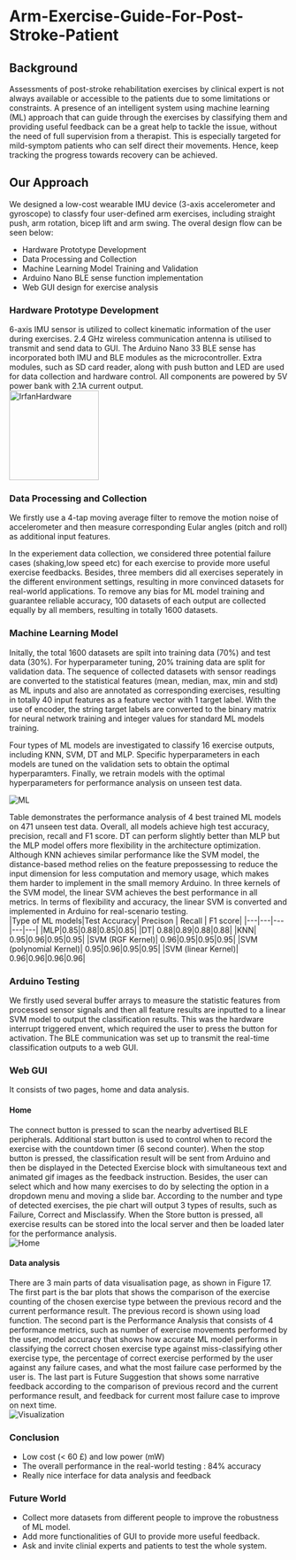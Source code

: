# Arm-Exercise-Guide-For-Post-Stroke-Patient

## Background
Assessments of post-stroke rehabilitation exercises by clinical expert is not always available or accessible to the patients due to some limitations or constraints. A presence of an intelligent system using machine learning (ML) approach that can guide through the exercises by classifying them and providing useful feedback can be a great help to tackle the issue, without the need of full supervision from a therapist. This is especially targeted for mild-symptom patients who can self direct their movements. Hence, keep tracking the progress towards recovery can be achieved.

## Our Approach
We designed a low-cost wearable IMU device (3-axis accelerometer and gyroscope) to classfy four user-defined arm exercises, including straight push, arm rotation, bicep lift and arm swing. The overal design flow can be seen below:
* Hardware Prototype Development
* Data Processing and Collection
* Machine Learning Model Training and Validation
* Arduino Nano BLE sense function implementation
* Web GUI design for exercise analysis

### Hardware Prototype Development
6-axis IMU sensor is utilized to collect kinematic information of the user during exercises. 2.4 GHz wireless communication antenna is utilised to transmit and send data to GUI. The Arduino Nano 33 BLE sense has incorporated both IMU and BLE modules as the microcontroller. Extra modules, such as SD card reader, along with push button and LED are used for data collection and hardware control. All components are powered by 5V power bank with 2.1A current output.<br />
<img width="162" alt="IrfanHardware" src="https://user-images.githubusercontent.com/72474193/137358998-e012eb85-5044-4e3c-a437-a9876bb58831.png">

### Data Processing and Collection
We firstly use a 4-tap moving average filter to remove the motion noise of accelerometer and then measure corresponding Eular angles (pitch and roll) as additional input features.

In the experiement data collection, we considered three potential failure cases (shaking,low speed etc) for each exercise to provide more useful exercise feedbacks. Besides, three members did all exercises seperately in the different environment settings, resulting in more convinced datasets for real-world applications. To remove any bias for ML model training and guarantee reliable accuracy, 100 datasets of each output are collected equally by all members, resulting in totally 1600 datasets.

### Machine Learning Model
Initally, the total 1600 datasets are spilt into training data (70%) and test data (30%). For hyperparameter tuning, 20% training data are split for validation data. The sequence of collected datasets with sensor readings are converted to the statistical features (mean, median, max, min and std) as ML inputs and also are annotated as corresponding exercises, resulting in totally 40 input features as a feature vector with 1 target label. With the use of encoder, the string target labels are converted to the binary matrix for neural network training and integer values for standard ML models training.

Four types of ML models are investigated to classify 16 exercise outputs, including KNN, SVM, DT and MLP. Specific hyperparameters in each models are tuned on the validation sets to obtain the optimal hyperparamters. Finally, we retrain models with the optimal hyperparameters for performance analysis on unseen test data.<br />

![ML](https://user-images.githubusercontent.com/72474193/137360602-038635db-d512-4c5c-8375-dfc1620ce8d8.png)


Table demonstrates the performance analysis of 4 best trained ML models on 471 unseen test data. Overall, all models achieve high test accuracy, precision, recall and F1 score. DT can perform slightly better than MLP but the MLP model offers more flexibility in the architecture optimization. Although KNN achieves similar performance like the SVM model, the distance-based method relies on the feature prepossessing to reduce the input dimension for less computation and memory usage, which makes them harder to implement in the small memory Arduino. In three kernels of the SVM model, the linear SVM achieves the best performance in all metrics.
In terms of flexibility and accuracy, the linear SVM is converted and implemented in Arduino for real-scenario testing. <br/>
|Type of ML models|Test Accuracy| Precison | Recall | F1 score|
|---|---|---|---|---|
|MLP|0.85|0.88|0.85|0.85|
|DT| 0.88|0.89|0.88|0.88|
|KNN| 0.95|0.96|0.95|0.95|
|SVM (RGF Kernel)| 0.96|0.95|0.95|0.95|
|SVM (polynomial Kernel)| 0.95|0.96|0.95|0.95|
|SVM (linear Kernel)| 0.96|0.96|0.96|0.96|

### Arduino Testing
We firstly used several buffer arrays to measure the statistic features from processed sensor signals and then all feature results are inputted to a linear SVM model to output the classification results. This was the hardware interrupt triggered envent, which required the user to press the button for activation. The BLE communication was set up to transmit the real-time classification outputs to a web GUI.

### Web GUI
It consists of two pages, home and data analysis. 

#### Home
The connect button is pressed to scan the nearby advertised BLE peripherals. Additional start button is used to control when to record the exercise with the countdown timer (6 second counter). When the stop button is pressed, the classification result will be sent from Arduino and then be displayed in the Detected Exercise block with simultaneous text and animated gif images as the feedback instruction. Besides, the user can select which and how many exercises to do by selecting the option in a dropdown menu and moving a slide bar. According to the number and type of detected exercises, the pie chart will output 3 types of results, such as Failure, Correct and Misclassify. When the Store button is pressed, all exercise results can be stored into the local server and then be loaded later for the performance analysis. <br/>
![Home](https://user-images.githubusercontent.com/72474193/137363408-987724ae-aa0f-4e6a-9a6b-e3f542cbaf11.png)

#### Data analysis
There are 3 main parts of data visualisation page, as shown in Figure 17. The first part is the bar plots that shows the comparison of the exercise counting of the chosen exercise type between the previous record and the current performance result. The previous record is shown using load function. The second part is the Performance Analysis that consists of 4 performance metrics, such as number of exercise movements performed by the user, model accuracy that shows how accurate ML model performs in classifying the correct chosen exercise type against miss-classifying other exercise type, the percentage of correct exercise performed by the user against any failure cases, and what the most failure case performed by the user is. The last part is Future Suggestion that shows some narrative feedback according to the comparison of previous record and the current performance result, and feedback for current most failure case to improve on next time. <br/>
![Visualization](https://user-images.githubusercontent.com/72474193/137363487-17e08d72-28f3-4bf9-aa03-11a952d7ea76.png)


### Conclusion
* Low cost (< 60 £) and low power (mW)
* The overall performance in the real-world testing : 84% accuracy
* Really nice interface for data analysis and feedback

### Future World
* Collect more datasets from different people to improve the robustness of ML model.
* Add more functionalities of GUI to provide more useful feedback.
* Ask and invite clinial experts and patients to test the whole system.
